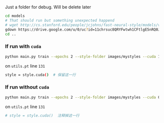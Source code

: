 Just a folder for debug. Will be delete later
```bash
cd models
# That should run but something unexpected happend 
# wget http://cs.stanford.edu/people/jcjohns/fast-neural-style/models/vgg16.t7
gdown https://drive.google.com/u/0/uc?id=11chrsuc8QRYFwtwh1CFtlgE5nRQ0Jwpw
cd ..
```
### If run with `cuda` 
```bash 
python main.py train --epochs 2 --style-folder images/mystyles --cuda 1
```
on `utils.pt` line `131`
```bash
style = style.cuda()  # 保留这一行
```

### If run without `cuda`
```bash
python main.py train --epochs 2 --style-folder images/mystyles --cuda 0
```
on `utils.pt` line `131`
```bash
# style = style.cuda()  注释掉这一行
```
